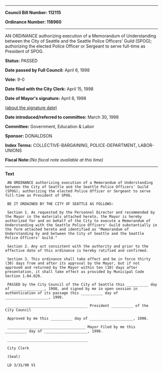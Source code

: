 

********

**Council Bill Number: 112115**
   
**Ordinance Number: 118960**
********

 AN ORDINANCE authorizing execution of a Memorandum of Understanding between the City of Seattle and the Seattle Police Officers' Guild (SPOG); authorizing the elected Police Officer or Sergeant to serve full-time as President of SPOG.

**Status:** PASSED
   
**Date passed by Full Council:** April 6, 1998
   
**Vote:** 9-0
   
**Date filed with the City Clerk:** April 15, 1998
   
**Date of Mayor's signature:** April 6, 1998
   
[(about the signature date)](/~public/approvaldate.htm)
   
   
   
**Date introduced/referred to committee:** March 30, 1998
   
**Committee:** Government, Education & Labor
   
**Sponsor:** DONALDSON
   
   
**Index Terms:** COLLECTIVE-BARGAINING, POLICE-DEPARTMENT, LABOR-UNIONS

**Fiscal Note:**_(No fiscal note available at this time)_

********

**Text**
   
```
 AN ORDINANCE authorizing execution of a Memorandum of Understanding between the City of Seattle and the Seattle Police Officers' Guild (SPOG); authorizing the elected Police Officer or Sergeant to serve full-time as President of SPOG.

 BE IT ORDAINED BY THE CITY OF SEATTLE AS FOLLOWS:

 Section 1. As requested by the Personnel Director and recommended by the Mayor in the materials attached hereto, the Mayor is hereby authorized for and on behalf of the City to execute a Memorandum of Understanding with the Seattle Police Officers' Guild substantially in the form attached hereto and identified as "Memorandum of Understanding by and between the City of Seattle and the Seattle Police Officers' Guild."

 Section 2. Any act consistent with the authority and prior to the effective date of this ordinance is hereby ratified and confirmed.

 Section 3. This ordinance shall take effect and be in force thirty (30) days from and after its approval by the Mayor, but if not approved and returned by the Mayor within ten (10) days after presentation, it shall take effect as provided by Municipal Code Section 1.04.020.

 PASSED by the City Council of the City of Seattle this __________ day of _______________, 1998, and signed by me in open session in authentication of its passage this __________ day of ____________________, 1998.

 _____________________________________ President __________ of the City Council

 Approved by me this __________ day of ____________________, 1998.

 ____________________________________ Mayor Filed by me this __________ day of ____________________, 1998.

 _____________________________________

 City Clerk

 (Seal)

 LD 3/31/98 V1

```
